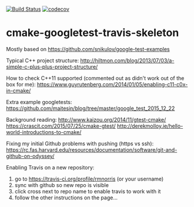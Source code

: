 [![Build Status](https://travis-ci.org/korosuke613/travis-gtest-cmake-example.svg?branch=master)](https://travis-ci.org/korosuke613/travis-gtest-cmake-example) [![codecov](https://codecov.io/gh/korosuke613/cmake-googletest-travis-skeleton/branch/master/graph/badge.svg)](https://codecov.io/gh/korosuke613/cmake-googletest-travis-skeleton)

# cmake-googletest-travis-skeleton

Mostly based on https://github.com/snikulov/google-test-examples

Typical C++ project structure: 
http://hiltmon.com/blog/2013/07/03/a-simple-c-plus-plus-project-structure/

How to check C++11 supported (commented out as didn't work out of the box for me): https://www.guyrutenberg.com/2014/01/05/enabling-c11-c0x-in-cmake/

Extra example googletests:
https://github.com/maitesin/blog/tree/master/google_test_2015_12_22

Background reading:
http://www.kaizou.org/2014/11/gtest-cmake/
https://crascit.com/2015/07/25/cmake-gtest/
http://derekmolloy.ie/hello-world-introductions-to-cmake/

Fixing my initial Github problems with pushing (https vs ssh): https://rc.fas.harvard.edu/resources/documentation/software/git-and-github-on-odyssey/

Enabling Travis on a new repository:
1. go to https://travis-ci.org/profile/rmnorris (or your username)
2. sync with github so new repo is visible
3. click cross next to repo name to enable travis to work with it
4. follow the other instructions on the page...
